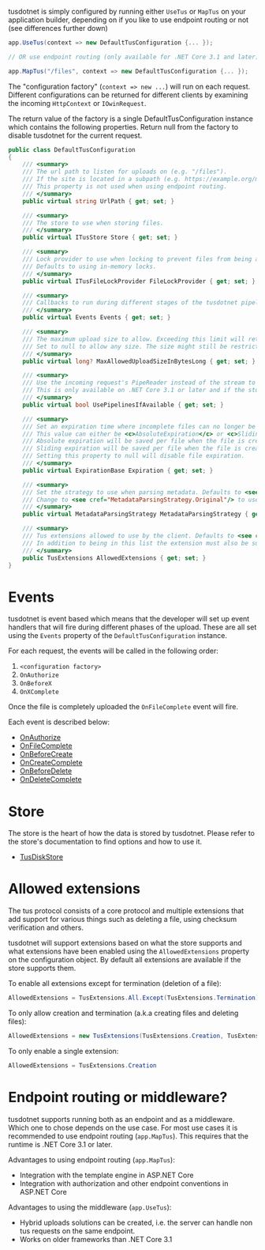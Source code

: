 tusdotnet is simply configured by running either `UseTus` or `MapTus` on your application builder, depending on if you like to use endpoint routing or not (see differences further down)

```csharp
app.UseTus(context => new DefaultTusConfiguration {... });

// OR use endpoint routing (only available for .NET Core 3.1 and later)

app.MapTus("/files", context => new DefaultTusConfiguration {... });

```

The "configuration factory" (`context => new ...`) will run on each request. Different configurations can be returned for different clients by examining the incoming `HttpContext` or `IOwinRequest`.

The return value of the factory is a single DefaultTusConfiguration instance which contains the following properties. Return null from the factory to disable tusdotnet for the current request.

```csharp
public class DefaultTusConfiguration
{
	/// <summary>
	/// The url path to listen for uploads on (e.g. "/files").
	/// If the site is located in a subpath (e.g. https://example.org/mysite) it must also be included (e.g. /mysite/files)
	/// This property is not used when using endpoint routing.
	/// </summary>
	public virtual string UrlPath { get; set; }

	/// <summary>
	/// The store to use when storing files.
	/// </summary>
	public virtual ITusStore Store { get; set; }

	/// <summary>
	/// Lock provider to use when locking to prevent files from being accessed while the file is still in use.
	/// Defaults to using in-memory locks.
	/// </summary>
	public virtual ITusFileLockProvider FileLockProvider { get; set; }

	/// <summary>
	/// Callbacks to run during different stages of the tusdotnet pipeline.
	/// </summary>
	public virtual Events Events { get; set; }

	/// <summary>
	/// The maximum upload size to allow. Exceeding this limit will return a "413 Request Entity Too Large" error to the client.
	/// Set to null to allow any size. The size might still be restricted by the web server or operating system.
	/// </summary>
	public virtual long? MaxAllowedUploadSizeInBytesLong { get; set; }

	/// <summary>
	/// Use the incoming request's PipeReader instead of the stream to read data from the client.
	/// This is only available on .NET Core 3.1 or later and if the store supports it through the ITusPipelineStore interface.
	/// </summary>
	public virtual bool UsePipelinesIfAvailable { get; set; }

	/// <summary>
	/// Set an expiration time where incomplete files can no longer be updated.
	/// This value can either be <c>AbsoluteExpiration</c> or <c>SlidingExpiration</c>.
	/// Absolute expiration will be saved per file when the file is created.
	/// Sliding expiration will be saved per file when the file is created and updated on each time the file is updated.
	/// Setting this property to null will disable file expiration.
	/// </summary>
	public virtual ExpirationBase Expiration { get; set; }

	/// <summary>
	/// Set the strategy to use when parsing metadata. Defaults to <see cref="MetadataParsingStrategy.AllowEmptyValues"/> for better compatibility with tus clients.
	/// Change to <see cref="MetadataParsingStrategy.Original"/> to use the old format.
	/// </summary>
	public virtual MetadataParsingStrategy MetadataParsingStrategy { get; set; }

	/// <summary>
	/// Tus extensions allowed to use by the client. Defaults to <see cref="TusExtensions.All" />.
	/// In addition to being in this list the extension must also be supported by the store provided in <see cref="DefaultTusConfiguration.Store"/> to be accessible for the client.
	/// </summary>
	public TusExtensions AllowedExtensions { get; set; }
}
```

# Events

tusdotnet is event based which means that the developer will set up event handlers that will fire during different phases of the upload. These are all set using the `Events` property of the `DefaultTusConfiguration` instance.

For each request, the events will be called in the following order:
1. `<configuration factory>`
2. `OnAuthorize`
3. `OnBeforeX`
4. `OnXComplete`

Once the file is completely uploaded the `OnFileComplete` event will fire.

Each event is described below:
* [OnAuthorize](https://github.com/tusdotnet/tusdotnet/wiki/OnAuthorizeAsync-event)
* [OnFileComplete](https://github.com/tusdotnet/tusdotnet/wiki/Processing-a-file-once-the-file-upload-is-complete)
* [OnBeforeCreate](https://github.com/tusdotnet/tusdotnet/wiki/OnBeforeCreate-event)
* [OnCreateComplete](https://github.com/tusdotnet/tusdotnet/wiki/OnCreateComplete-event)
* [OnBeforeDelete](https://github.com/tusdotnet/tusdotnet/wiki/OnBeforeDelete-event)
* [OnDeleteComplete](https://github.com/tusdotnet/tusdotnet/wiki/OnDeleteComplete-event)

# Store

The store is the heart of how the data is stored by tusdotnet. Please refer to the store's documentation to find options and how to use it.

* [TusDiskStore](https://github.com/tusdotnet/tusdotnet/wiki/Configure-tusdiskstore)

# Allowed extensions

The tus protocol consists of a core protocol and multiple extensions that add support for various things such as deleting a file, using checksum verification and others.

tusdotnet will support extensions based on what the store supports and what extensions have been enabled using the `AllowedExtensions` property on the configuration object. By default all extensions are available if the store supports them.

To enable all extensions except for termination (deletion of a file):

```csharp
AllowedExtensions = TusExtensions.All.Except(TusExtensions.Termination)
```

To only allow creation and termination (a.k.a creating files and deleting files):
```csharp
AllowedExtensions = new TusExtensions(TusExtensions.Creation, TusExtensions.Termination)
```

To only enable a single extension:
```csharp
AllowedExtensions = TusExtensions.Creation
```

# Endpoint routing or middleware?

tusdotnet supports running both as an endpoint and as a middleware. Which one to chose depends on the use case. 
For most use cases it is recommended to use endpoint routing (`app.MapTus`). This requires that the runtime is .NET Core 3.1 or later.

Advantages to using endpoint routing (`app.MapTus`):
* Integration with the template engine in ASP.NET Core
* Integration with authorization and other endpoint conventions in ASP.NET Core

Advantages to using the middleware (`app.UseTus`):
* Hybrid uploads solutions can be created, i.e. the server can handle non tus requests on the same endpoint.
* Works on older frameworks than .NET Core 3.1